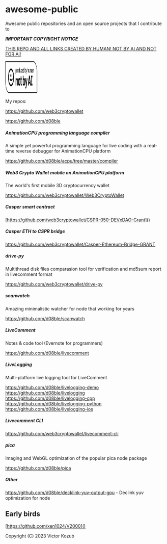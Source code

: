 # awesome-public
Awesome public repositories and an open source projects that I contribute to


***IMPORTANT COPYRIGHT NOTICE***

[THIS REPO AND ALL LINKS CREATED BY HUMAN! NOT BY AI AND NOT FOR AI!](https://notbyai.fyi/)

<img src="https://raw.githubusercontent.com/xen1024/awesome-public/main/images/Produced-By-Human-Not-By-AI-Badge-white.svg" width="100" height="100">

My repos:

https://github.com/web3cryptowallet

https://github.com/d08ble

##### AnimationCPU programming language compiler

A simple yet powerful programming language for live coding with a real-time reverse debugger for AnimationCPU platform

https://github.com/d08ble/acpu/tree/master/compiler

##### Web3 Crypto Wallet mobile on AnimationCPU platform

The world's first mobile 3D cryptocurrency wallet

https://github.com/web3cryptowallet/Web3CryptoWallet

##### Casper smart contract

[https://github.com/web3cryptowallet/CSPR-050-DEVxDAO-Grant]()

##### Casper ETH to CSPR bridge

https://github.com/web3cryptowallet/Casper-Ethereum-Bridge-GRANT

##### drive-py

Multithread disk files comparasion tool for verification and md5sum report in livecomment format

https://github.com/web3cryptowallet/drive-py

##### scanwatch

Amazing minimalistic watcher for node that working for years 

https://github.com/d08ble/scanwatch 

##### LiveComment

Notes & code tool (Evernote for programmers)

https://github.com/d08ble/livecomment

##### LiveLogging

Multi-platform live logging tool for LiveComment

https://github.com/d08ble/livelogging-demo
https://github.com/d08ble/livelogging
https://github.com/d08ble/livelogging-cpp
https://github.com/d08ble/livelogging-python
https://github.com/d08ble/livelogging-ios

##### Livecomment CLI

https://github.com/web3cryptowallet/livecomment-cli

##### pica

Imaging and WebGL optimization of the popular pica node package

https://github.com/d08ble/pica

##### Other

https://github.com/d08ble/decklink-yuv-output-gpu - Declink yuv optimization for node

## Early birds

[https://github.com/xen1024/V2000]()

Copyright (C) 2023 Victor Kozub
